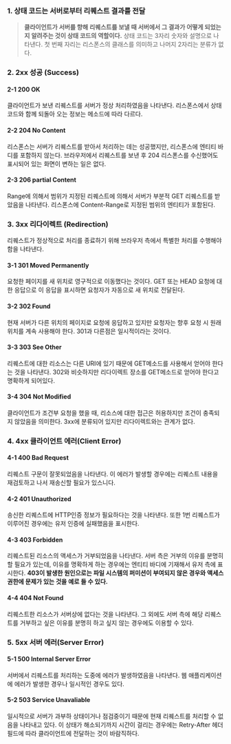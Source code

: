 ### 1. 상태 코드는 서버로부터 리퀘스트 결과를 전달
> **클라이언트가 서버를 향해 리퀘스트를 보낼 때 서버에서 그 결과가 어떻게 되었는지 알려주는 것이 상태 코드의 역할이다.**
> 상태 코드는 3자리 숫자와 설명으로 나타낸다. 첫 번째 자리는 리스폰스의 클래스를 의미하고 나머지 2자리는 분류가 없다.

### 2. 2xx 성공 (Success)
#### 2-1 200 OK
클라이언트가 보낸 리퀘스트를 서버가 정상 처리하였음을 나타낸다.
리스폰스에서 상태 코드와 함께 되돌아 오는 정보는 메소드에 따라 다르다.

#### 2-2 204 No Content
리스폰스는 서버가 리퀘스트를 받아서 처리하는 데는 성공했지만, 리스폰스에 엔티티 바디를 포함하지 않는다. 브라우저에서 리퀘스트를 보낸 후 204 리스폰스를 수신했어도 표시되어 있는 화면이 변하는 일은 없다.

#### 2-3 206 partial Content
Range에 의해서 범위가 지정된 리퀘스트에 의해서 서버가 부분적 GET 리퀘스트를 받았음을 나타낸다. 리스폰스에 Content-Range로 지정된 범위의 엔티티가 포함된다.

### 3. 3xx 리다이렉트 (Redirection)
리퀘스트가 정상적으로 처리를 종료하기 위해 브라우저 측에서 특별한 처리를 수행해야 함을 나타낸다.

#### 3-1 301 Moved Permanently
요청한 페이지를 새 위치로 영구적으로 이동했다는 것이다. GET 또는 HEAD 요청에 대한 응답으로 이 응답을 표시하면 요청자가 자동으로 새 위치로 전달된다.

#### 3-2 302 Found 
현재 서버가 다른 위치의 페이지로 요청에 응답하고 있지만 요청자는 향후 요청 시 원래 위치를 계속 사용해야 한다. 301과 다른점은 일시적이라는 것이다.

#### 3-3 303 See Other
리퀘스트에 대한 리소스는 다른 URI에 있기 때문에 GET메소드를 사용해서 얻어야 한다는 것을 나타낸다. 302와 비슷하지만 리다이렉트 장소를 GET메소드로 얻어야 한다고 명확하게 되어있다.

#### 3-4 304 Not Modified
클라이언트가 조건부 요청을 했을 때, 리소스에 대한 접근은 허용하지만 조건이 충족되지 않았음을 의미한다. 3xx에 분류되어 있지만 리다이렉트와는 관계가 없다.

### 4. 4xx 클라이언트 에러(Client Error)
#### 4-1 400 Bad Request
리퀘스트 구문이 잘못되었음을 나타낸다. 이 에러가 발생할 경우에는 리퀘스트 내용을 재검토하고 나서 재송신할 필요가 있스니다. 

#### 4-2 401 Unauthorized
송신한 리퀘스트에 HTTP인증 정보가 필요하다는 것을 나타낸다. 또한 1번 리퀘스트가 이루어진 경우에는 유저 인증에 실패했음을 표시한다.

#### 4-3 403 Forbidden
리퀘스트된 리소스의 액세스가 거부되었음을 나타낸다. 서버 측은 거부의 이유를 분명히 할 필요가 있는데, 이유를 명확하게 하는 경우에는 엔티티 바디에 기재해서 유저 측에 표시한다.
**403이 발생한 원인으로는 파일 시스템의 퍼미션이 부여되지 않은 경우와 액세스 권한에 문제가 있는 것을 예로 들 수 있다.**

#### 4-4 404 Not Found
리퀘스트한 리소스가 서버상에 없다는 것을 나타낸다. 그 외에도 서버 측에 해당 리퀘스트를 거부하고 싶은 이유를 분명히 하고 싶지 않는 경우에도 이용할 수 있다.

### 5. 5xx 서버 에러(Server Error)
#### 5-1 500 Internal Server Error
서버에서 리퀘스트를 처리하는 도중에 에러가 발생하였음을 나타낸다. 웹 애플리케이션에 에러가 발생한 경우나 일시적인 경우도 있다.

#### 5-2 503 Service Unavaliable
일시적으로 서버가 과부하 상태이거나 점검중이기 때문에 현재 리퀘스트를 처리할 수 없음을 나타내고 있다. 이 상태가 해소되기까지 시간이 걸리는 경우에는 Retry-After 헤더 필드에 따라 클라이언트에 전달하는 것이 바람직하다.